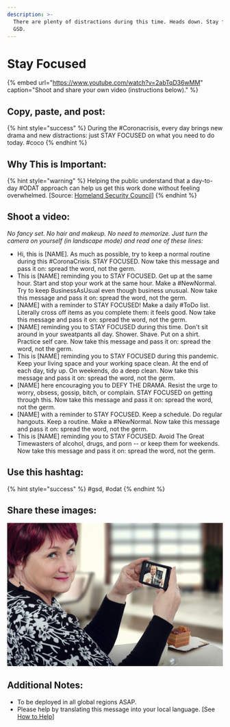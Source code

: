 ```yaml
---
description: >-
  There are plenty of distractions during this time. Heads down. Stay focused.
  GSD.
---
```


# Stay Focused

{% embed url="https://www.youtube.com/watch?v=2abTqD36wMM" caption="Shoot and share your own video \(instructions below\)." %}

## Copy, paste, and post:

{% hint style="success" %}
During the \#Coronacrisis, every day brings new drama and new distractions: just STAY FOCUSED on what you need to do today. \#coco
{% endhint %}

## Why This is Important:

{% hint style="warning" %}
Helping the public understand that a day-to-day \#ODAT approach can help us get this work done without feeling overwhelmed. \[Source: [Homeland Security Council](https://www.cdc.gov/flu/pandemic-resources/pdf/pandemic-influenza-strategy-2005.pdf)\]
{% endhint %}

## Shoot a video:

_No fancy set. No hair and makeup. No need to memorize. Just turn the camera on yourself \(in landscape mode\) and read one of these lines:_

* Hi, this is \[NAME\]. As much as possible, try to keep a normal routine during this \#CoronaCrisis. STAY FOCUSED. Now take this message and pass it on: spread the word, not the germ. 
* This is \[NAME\] reminding you to STAY FOCUSED. Get up at the same hour. Start and stop your work at the same hour. Make a \#NewNormal. Try to keep BusinessAsUsual even though business unusual. Now take this message and pass it on: spread the word, not the germ. 
* \[NAME\] with a reminder to STAY FOCUSED! Make a daily \#ToDo list. Literally cross off items as you complete them: it feels good. Now take this message and pass it on: spread the word, not the germ. 
* \[NAME\] reminding you to STAY FOCUSED during this time. Don't sit around in your sweatpants all day. Shower. Shave. Put  on a shirt. Practice self care. Now take this message and pass it on: spread the word, not the germ. 
* This is \[NAME\] reminding you to STAY FOCUSED during this pandemic. Keep your living space and your working space clean. At the end of each day, tidy up. On weekends, do a deep clean. Now take this message and pass it on: spread the word, not the germ. 
* \[NAME\] here encouraging you to DEFY THE DRAMA. Resist the urge to worry, obsess, gossip, bitch, or complain. STAY FOCUSED on getting through this. Now take this message and pass it on: spread the word, not the germ. 
* \[NAME\] with a reminder to STAY FOCUSED. Keep a schedule. Do regular hangouts. Keep a routine. Make a \#NewNormal. Now take this message and pass it on: spread the word, not the germ. 
* This is \[NAME\] reminding you to STAY FOCUSED. Avoid The Great Timewasters of alcohol, drugs, and porn -- or keep them for weekends. Now take this message and pass it on: spread the word, not the germ. 

## Use this hashtag:

{% hint style="success" %}
\#gsd, \#odat
{% endhint %}

## Share these images:

![](../.gitbook/assets/bigstock--207258985.jpg)

## Additional Notes:

* To be deployed in all global regions ASAP.
* Please help by translating this message into your local language. \[See [How to Help](../how-to-help.md)\]

